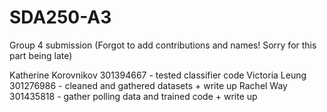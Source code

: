 # SDA250-A3
Group 4 submission
(Forgot to add contributions and names! Sorry for this part being late)

Katherine Korovnikov 301394667 - tested classifier code
Victoria Leung 301276986 - cleaned and gathered datasets + write up 
Rachel Way 301435818 - gather polling data and trained code + write up
